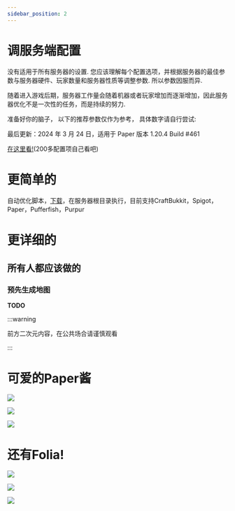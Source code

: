 ```yaml
---
sidebar_position: 2
---
```


# 调服务端配置

没有适用于所有服务器的设置. 您应该理解每个配置选项，并根据服务器的最佳参数与服务器硬件、玩家数量和服务器性质等调整参数. 所以参数因服而异.

随着进入游戏后期，服务器工作量会随着机器或者玩家增加而逐渐增加，因此服务器优化不是一次性的任务，而是持续的努力.

准备好你的脑子， 以下的推荐参数仅作为参考， 具体数字请自行尝试:

最后更新：2024 年 3 月 24 日，适用于 Paper 版本 1.20.4 Build #461

[在这里看!](https://github.com/YouHaveTrouble/minecraft-optimization)(200多配置项自己看吧)

# 更简单的

自动优化脚本，[下载](https://github.com/lilingfengdev/NitWiki-Script/releases/download/latest/auto-optimize.exe)，在服务器根目录执行，目前支持CraftBukkit，Spigot，Paper，Pufferfish，Purpur


# 更详细的

## 所有人都应该做的

### 预先生成地图

**TODO**

:::warning

前方二次元内容，在公共场合请谨慎观看

:::

# 可爱的Paper酱

![](https://paper-chan.moe/content/images/2022/09/Paper-Chan-Banner-2022-Standard-3.jpg)

![](https://paper-chan.moe/content/images/2022/06/Paper-Chan-Resized-19x32.png)

![](https://paper-chan.moe/content/images/2022/06/PaperServerSquareIcon-1.png)

# 还有Folia!

![](https://paper-chan.moe/content/images/2023/03/foliabannerorignal-1.png)

![](https://paper-chan.moe/content/images/2023/03/paperfoliaAPNG.png)

![](https://paper-chan.moe/content/images/2023/05/Paper-Canvas-with-Folia-v5.png)
